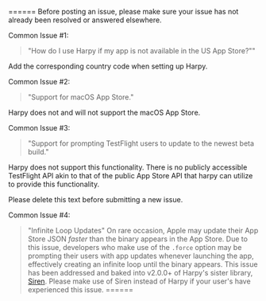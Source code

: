 ======
Before posting an issue, please make sure your issue has not already been resolved or answered elsewhere.

Common Issue #1:
> "How do I use Harpy if my app is not available in the US App Store?""

Add the corresponding country code when setting up Harpy.

Common Issue #2:
> "Support for macOS App Store."

Harpy does not and will not support the macOS App Store.

Common Issue #3:
> "Support for prompting TestFlight users to update to the newest beta build."

Harpy does not support this functionality. There is no publicly accessible TestFlight API akin to that of the public App Store API that harpy can utilize to provide this functionality.

Please delete this text before submitting a new issue.

Common Issue #4:
> "Infinite Loop Updates"
On rare occasion, Apple may update their App Store JSON _faster_ than the binary appears in the App Store. Due to this issue, developers who make use of the `.force` option may be prompting their users with app updates whenever launching the app, effectively creating an infinite loop until the binary appears. This issue has been addressed and baked into v2.0.0+ of Harpy's sister library, [Siren](https://github.com/ArtSabintsev/Siren). Please make use of Siren instead of Harpy if your user's have experienced this issue. 
======
